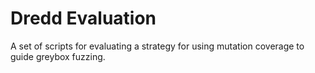 # Dredd Evaluation

A set of scripts for evaluating a strategy for using mutation coverage to guide greybox fuzzing.